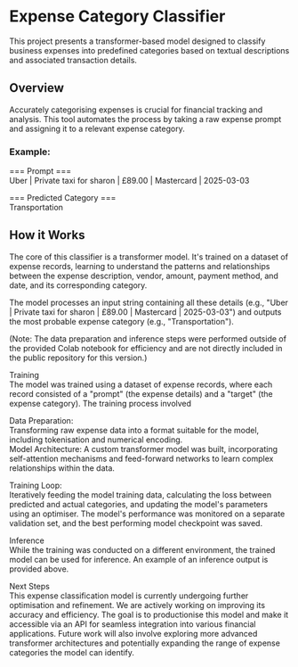# Expense Category Classifier

This project presents a transformer-based model designed to classify business expenses into predefined categories based on textual descriptions and associated transaction details.

## Overview

Accurately categorising expenses is crucial for financial tracking and analysis. This tool automates the process by taking a raw expense prompt and assigning it to a relevant expense category.

### Example:

=== Prompt === <br>
Uber | Private taxi for sharon | £89.00 | Mastercard | 2025-03-03

=== Predicted Category === <br>
Transportation


## How it Works

The core of this classifier is a transformer model. It's trained on a dataset of expense records, learning to understand the patterns and relationships between the expense description, vendor, amount, payment method, and date, and its corresponding category.

The model processes an input string containing all these details (e.g., "Uber | Private taxi for sharon | £89.00 | Mastercard | 2025-03-03") and outputs the most probable expense category (e.g., "Transportation").

(Note: The data preparation and inference steps were performed outside of the provided Colab notebook for efficiency and are not directly included in the public repository for this version.)


Training <br>
The model was trained using a dataset of expense records, where each record consisted of a "prompt" (the expense details) and a "target" (the expense category). The training process involved<br>

Data Preparation: <br>
Transforming raw expense data into a format suitable for the model, including tokenisation and numerical encoding.<br>
Model Architecture: A custom transformer model was built, incorporating self-attention mechanisms and feed-forward networks to learn complex relationships within the data.<br>

Training Loop: <br>
Iteratively feeding the model training data, calculating the loss between predicted and actual categories, and updating the model's parameters using an optimiser. The model's performance was monitored on a separate validation set, and the best performing model checkpoint was saved.<br>

Inference <br>
While the training was conducted on a different environment, the trained model can be used for inference. An example of an inference output is provided above.

Next Steps <br>
This expense classification model is currently undergoing further optimisation and refinement. We are actively working on improving its accuracy and efficiency. The goal is to productionise this model and make it accessible via an API for seamless integration into various financial applications. Future work will also involve exploring more advanced transformer architectures and potentially expanding the range of expense categories the model can identify.
